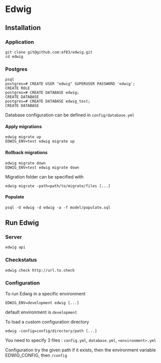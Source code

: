 # Edwig

## Installation

### Application

```
git clone git@github.com:af83/edwig.git
cd edwig
```

### Postgres

```
psql
postgres=# CREATE USER "edwig" SUPERUSER PASSWORD 'edwig';
CREATE ROLE
postgres=# CREATE DATABASE edwig;
CREATE DATABASE
postgres=# CREATE DATABASE edwig_test;
CREATE DATABASE
```
Database configuration can be defined in `config/database.yml`

#### Apply migrations
```
edwig migrate up
EDWIG_ENV=test edwig migrate up
```

#### Rollback migrations
```
edwig migrate down
EDWIG_ENV=test edwig migrate down
```

Migration folder can be specified with
```
edwig migrate -path=path/to/migrate/files [...]
```
#### Populate
```
psql -U edwig -d edwig -a -f model/populate.sql
```

## Run Edwig

### Server
```
edwig api
```

### Checkstatus
```
edwig check http://url.to.check
```

### Configuration

To run Edwig in a specific environment
```
EDWIG_ENV=development edwig [...]
```
default environment is `development`

To load a custom configuration directory
```
edwig -config=config/directory/path [...]
```
You need to specify 3 files : `config.yml`, `database.yml`, `<environment>.yml`

Configuration try the given path if it exists, then the environment variable EDWIG_CONFIG, then `/config`